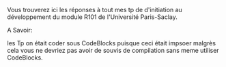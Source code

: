 Vous trouverez ici les réponses à tout mes tp de d'initiation au développement du module R101 de l'Université Paris-Saclay.

A Savoir:

les Tp on était coder sous CodeBlocks puisque ceci était impsoer malgrès cela vous ne devriez pas avoir de souvis de compilation sans meme utiliser CodeBlocks.
